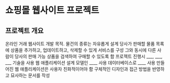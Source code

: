 # 쇼핑몰 웹사이트 프로젝트
## 프로젝트 개요
온라인 거래 웹사이트 개발 목적. 물건의 종류는 자유롭게 설계
당사가 판매할 물품 목록에 상품을 추가하고, 업데이트하고, 삭제할 수 있게 서비스를 구성
그와 동시에 다른 사람이 당사의 판매 가능 상품을 검색하여 구매할 수 있도록 함
프로젝트 진행시 ___, ___, ___ 기술을 사용
웹 애플리케이션 설계 모델인 ____ 사용
데이터베이스로 ____ 사용
만들어진 웹 애플리케이션은 사용자 친화적이어야 함
구체적인 디자인과 접근 방법을 반영하고 묘사하는 문서를 작성
